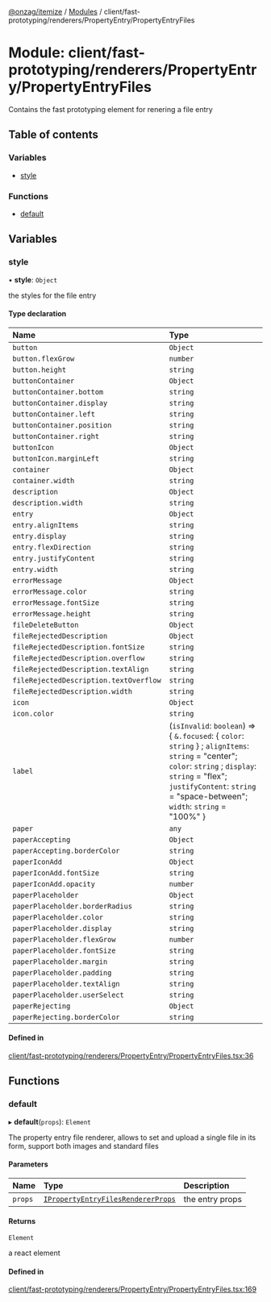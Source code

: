 [@onzag/itemize](../README.md) / [Modules](../modules.md) / client/fast-prototyping/renderers/PropertyEntry/PropertyEntryFiles

# Module: client/fast-prototyping/renderers/PropertyEntry/PropertyEntryFiles

Contains the fast prototyping element for renering a file entry

## Table of contents

### Variables

- [style](client_fast_prototyping_renderers_PropertyEntry_PropertyEntryFiles.md#style)

### Functions

- [default](client_fast_prototyping_renderers_PropertyEntry_PropertyEntryFiles.md#default)

## Variables

### style

• **style**: `Object`

the styles for the file entry

#### Type declaration

| Name | Type |
| :------ | :------ |
| `button` | `Object` |
| `button.flexGrow` | `number` |
| `button.height` | `string` |
| `buttonContainer` | `Object` |
| `buttonContainer.bottom` | `string` |
| `buttonContainer.display` | `string` |
| `buttonContainer.left` | `string` |
| `buttonContainer.position` | `string` |
| `buttonContainer.right` | `string` |
| `buttonIcon` | `Object` |
| `buttonIcon.marginLeft` | `string` |
| `container` | `Object` |
| `container.width` | `string` |
| `description` | `Object` |
| `description.width` | `string` |
| `entry` | `Object` |
| `entry.alignItems` | `string` |
| `entry.display` | `string` |
| `entry.flexDirection` | `string` |
| `entry.justifyContent` | `string` |
| `entry.width` | `string` |
| `errorMessage` | `Object` |
| `errorMessage.color` | `string` |
| `errorMessage.fontSize` | `string` |
| `errorMessage.height` | `string` |
| `fileDeleteButton` | `Object` |
| `fileRejectedDescription` | `Object` |
| `fileRejectedDescription.fontSize` | `string` |
| `fileRejectedDescription.overflow` | `string` |
| `fileRejectedDescription.textAlign` | `string` |
| `fileRejectedDescription.textOverflow` | `string` |
| `fileRejectedDescription.width` | `string` |
| `icon` | `Object` |
| `icon.color` | `string` |
| `label` | (`isInvalid`: `boolean`) => { `&.focused`: { `color`: `string`  } ; `alignItems`: `string` = "center"; `color`: `string` ; `display`: `string` = "flex"; `justifyContent`: `string` = "space-between"; `width`: `string` = "100%" } |
| `paper` | `any` |
| `paperAccepting` | `Object` |
| `paperAccepting.borderColor` | `string` |
| `paperIconAdd` | `Object` |
| `paperIconAdd.fontSize` | `string` |
| `paperIconAdd.opacity` | `number` |
| `paperPlaceholder` | `Object` |
| `paperPlaceholder.borderRadius` | `string` |
| `paperPlaceholder.color` | `string` |
| `paperPlaceholder.display` | `string` |
| `paperPlaceholder.flexGrow` | `number` |
| `paperPlaceholder.fontSize` | `string` |
| `paperPlaceholder.margin` | `string` |
| `paperPlaceholder.padding` | `string` |
| `paperPlaceholder.textAlign` | `string` |
| `paperPlaceholder.userSelect` | `string` |
| `paperRejecting` | `Object` |
| `paperRejecting.borderColor` | `string` |

#### Defined in

[client/fast-prototyping/renderers/PropertyEntry/PropertyEntryFiles.tsx:36](https://github.com/onzag/itemize/blob/f2db74a5/client/fast-prototyping/renderers/PropertyEntry/PropertyEntryFiles.tsx#L36)

## Functions

### default

▸ **default**(`props`): `Element`

The property entry file renderer, allows to set and upload a single file in its
form, support both images and standard files

#### Parameters

| Name | Type | Description |
| :------ | :------ | :------ |
| `props` | [`IPropertyEntryFilesRendererProps`](../interfaces/client_internal_components_PropertyEntry_PropertyEntryFiles.IPropertyEntryFilesRendererProps.md) | the entry props |

#### Returns

`Element`

a react element

#### Defined in

[client/fast-prototyping/renderers/PropertyEntry/PropertyEntryFiles.tsx:169](https://github.com/onzag/itemize/blob/f2db74a5/client/fast-prototyping/renderers/PropertyEntry/PropertyEntryFiles.tsx#L169)
